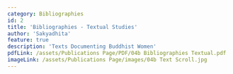 ```yaml
---
category: Bibliographies
id: 2
title: 'Bibliographies - Textual Studies'
author: 'Sakyadhita'
feature: true
description: 'Texts Documenting Buddhist Women'
pdfLink: /assets/Publications Page/PDF/04b Bibliographies Textual.pdf
imageLink: /assets/Publications Page/images/04b Text Scroll.jpg
---
```

